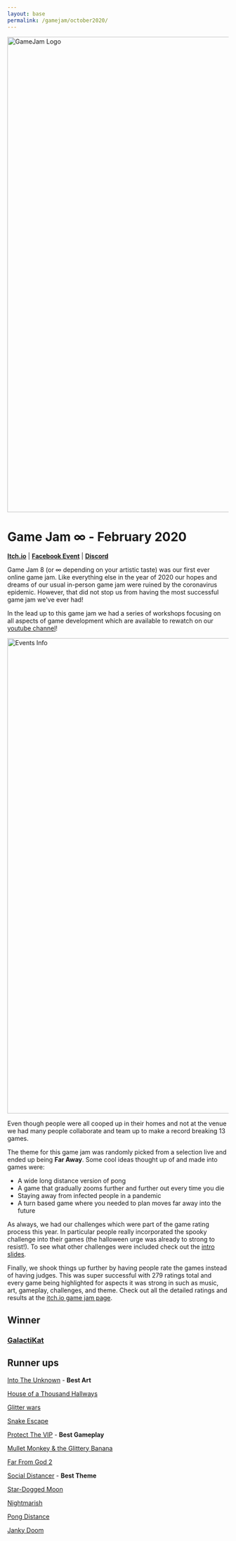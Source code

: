 ```yaml
---
layout: base
permalink: /gamejam/october2020/
---
```


<p><img class="image-responsive text-center" src="{{site.baseurl}}/static/images/gamejam8/banner.png" width="2160" height="1080" alt="GameJam Logo"/></p>
<h1>Game Jam &infin; - February 2020</h1>

[**Itch.io**](https://itch.io/jam/game-jam-infinity) |
[**Facebook Event**](https://www.facebook.com/events/627996334567901) |
[**Discord**](https://discordapp.com/invite/DhT3XgU)

Game Jam 8 (or &infin; depending on your artistic taste) was our first ever online game jam. Like everything else in the year of 2020 our hopes and dreams of our usual in-person game jam were ruined by the coronavirus epidemic. However, that did not stop us from having  the most successful game jam we've ever had!

In the lead up to this game jam we had a series of workshops focusing on all aspects of game development which are available to rewatch on our [youtube channel](https://www.youtube.com/channel/UCdFyvisrbJDx0x4VEgcRlmQ)!

<p><img class="image-responsive text-center" src="{{site.baseurl}}/static/images/gamejam8/prep-workshops.png" width="1920" height="1080" alt="Events Info"/></p>

Even though people were all cooped up in their homes and not at the venue we had many people collaborate and team up to make a record breaking 13 games. 

The theme for this game jam was randomly picked from a selection live and ended up being **Far Away**. Some cool ideas thought up of and made into games were:
- A wide long distance version of pong
- A game that gradually zooms further and further out every time you die
- Staying away from infected people in a pandemic
- A turn based game where you needed to plan moves far away into the future

As always, we had our challenges which were part of the game rating process this year. In particular people really incorporated the spooky challenge into their games (the halloween urge was already to strong to resist!). To see what other challenges were included check out the [intro slides](https://docs.google.com/presentation/d/1AESdyh9cVzdZYOOTWjFUw1glkwq9GxFrUu8WdRxg1QE/edit?usp=sharing).

Finally, we shook things up further by having people rate the games instead of having judges. This was super successful with 279 ratings total and every game being highlighted for aspects it was strong in such as music, art, gameplay, challenges, and theme. Check out all the detailed ratings and results at the [itch.io game jam page](https://itch.io/jam/game-jam-infinity/results). 

## Winner
### [GalactiKat](https://musical-spearman.itch.io/galactikat)

## Runner ups
[Into The Unknown](https://jazzycasey.itch.io/into-the-unknown) - **Best Art**

[House of a Thousand Hallways](https://oogieflip98.itch.io/the-house-of-a-thousand-hallways)

[Glitter wars](https://aliceravier.itch.io/glitter-wars)

[Snake Escape](https://ashnazg.itch.io/snake-escape)

[Protect The VIP](https://discountquagsire.itch.io/protect-the-vip) - **Best Gameplay**

[Mullet Monkey & the Glittery Banana](https://hastai.itch.io/mullet-monkey-the-glittery-banana)

[Far From God 2](https://toastykitsune.itch.io/far-from-god2)

[Social Distancer](https://rangeryote.itch.io/social-distancer) - **Best Theme**

[Star-Dogged Moon](https://laithlie.itch.io/star-dogged-moon)

[Nightmarish](https://gdcodes.itch.io/nightmarish)

[Pong Distance](https://cubermanny.itch.io/pong-distance)

[Janky Doom](https://oaster2000.itch.io/janky-doom)



